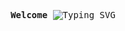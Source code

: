
<p align="center">
    <samp>
      <b>Welcome</b>
        <b></b>
      <img
        src="https://readme-typing-svg.demolab.com?font=Iosevka&size=16&pause=1000&color=9D7CD8&center=true&vCenter=true&width=435&lines=I+am+Prattay_Saha"
        alt="Typing SVG"
      />
    </samp>
  </p>
